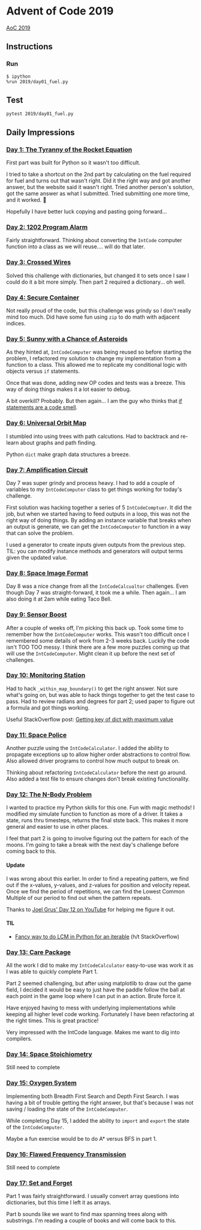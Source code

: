# Advent of Code 2019

[AoC 2019](https://adventofcode.com/2019)

## Instructions

### Run

```console
$ ipython
%run 2019/day01_fuel.py
```

## Test

```console
pytest 2019/day01_fuel.py
```

## Daily Impressions

### [Day 1: The Tyranny of the Rocket Equation](https://adventofcode.com/2019/day/1)

First part was built for Python so it wasn't too difficult.

I tried to take a shortcut on the 2nd part by calculating on the fuel required for fuel and turns out that wasn't right. Did it the right way and got another answer, but the website said it wasn't right. Tried another person's solution, got the same answer as what I submitted. Tried submitting one more time, and it worked. 🤷

Hopefully I have better luck copying and pasting going forward...

### [Day 2: 1202 Program Alarm](https://adventofcode.com/2019/day/2)

Fairly straightforward. Thinking about converting the `IntCode` computer function into a class as we will reuse.... will do that later.

### [Day 3: Crossed Wires](https://adventofcode.com/2019/day/4)

Solved this challenge with dictionaries, but changed it to sets once I saw I could do it a bit more simply. Then part 2 required a dictionary... oh well.

### [Day 4: Secure Container](https://adventofcode.com/2019/day/4)

Not really proud of the code, but this challenge was grindy so I don't really mind too much. Did have some fun using `zip` to do math with adjacent indices.

### [Day 5: Sunny with a Chance of Asteroids](https://adventofcode.com/2019/day/5)

As they hinted at, `IntCodeComputer` was being reused so before starting the problem, I refactored my solution to change my implementation from a function to a class. This allowed me to replicate my conditional logic with objects versus `if` statements.

Once that was done, adding new OP codes and tests was a breeze. This way of doing things makes it a lot easier to debug.

A bit overkill? Probably. But then again... I am the guy who thinks that [if statements are a code smell](http://bit.ly/code-smell-if-statements).

### [Day 6: Universal Orbit Map](https://adventofcode.com/2019/day/6)

I stumbled into using trees with path calcutions. Had to backtrack and re-learn about graphs and path finding.

Python `dict` make graph data structures a breeze.

### [Day 7: Amplification Circuit](https://adventofcode.com/2019/day/7)

Day 7 was super grindy and process heavy. I had to add a couple of variables to my `IntCodeComputer` class to get things working for today's challenge.

First solution was hacking together a series of 5 `IntCodeComptuer`. It did the job, but when we started having to feed outputs in a loop, this was not the right way of doing things. By adding an instance variable that breaks when an output is generate, we can get the `IntCodeComputer` to function in a way that can solve the problem.

I used a generator to create inputs given outputs from the previous step. TIL: you can modify instance methods and generators will output terms given the updated value.

### [Day 8: Space Image Format](https://adventofcode.com/2019/day/8)

Day 8 was a nice change from all the `IntCodeCalcualtor` challenges. Even though Day 7 was straight-forward, it took me a while. Then again... I am also doing it at 2am while eating Taco Bell.

### [Day 9: Sensor Boost](https://adventofcode.com/2019/day/9)

After a couple of weeks off, I'm picking this back up. Took some time to remember how the `IntCodeComputer` works. This wasn't too difficult once I remembered some details of work from 2-3 weeks back. Luckily the code isn't TOO TOO messy. I think there are a few more puzzles coming up that will use the `IntCodeComputer`. Might clean it up before the next set of challenges.

### [Day 10: Monitoring Station](https://adventofcode.com/2019/day/10)

Had to hack `_within_map_boundary()` to get the right answer. Not sure what's going on, but was able to hack things together to get the test case to pass. Had to review radians and degrees for part 2; used paper to figure out a formula and got things working.

Useful StackOverflow post: [Getting key of dict with maximum value](https://stackoverflow.com/questions/268272/getting-key-with-maximum-value-in-dictionary)

### [Day 11: Space Police](https://adventofcode.com/2019/day/11)

Another puzzle using the `IntCodeCalculator`. I added the ability to propagate exceptions up to allow higher order abstractions to control flow. Also allowed driver programs to control how much output to break on.

Thinking about refactoring `IntCodeCalculator` before the next go around. Also added a test file to ensure changes don't break existing functionality.

### [Day 12: The N-Body Problem](https://adventofcode.com/2019/day/12)

I wanted to practice my Python skills for this one. Fun with magic methods! I modified my simulate function to function as more of a driver. It takes a state, runs thru timesteps, returns the final stste back. This makes it more general and easier to use in other places.

I feel that part 2 is going to involve figuring out the pattern for each of the moons. I'm going to take a break with the next day's challenge before coming back to this.

#### Update

I was wrong about this earlier. In order to find a repeating pattern, we find out if the x-values, y-values, and z-values for position and velocity repeat. Once we find the period of repetitions, we can find the Lowest Common Multiple of our period to find out when the pattern repeats.

Thanks to [Joel Grus' Day 12 on YouTube](https://www.youtube.com/watch?v=O68lYbvrwoQ) for helping me figure it out.

#### TIL

- [Fancy way to do LCM in Python for an iterable](https://stackoverflow.com/a/49816058/4326704) (h/t StackOverflow)

### [Day 13: Care Package](https://adventofcode.com/2019/day/13)

All the work I did to make my `IntCodeCalculator` easy-to-use was work it as I was able to quickly complete Part 1.

Part 2 seemed challenging, but after using matplotlib to draw out the game field, I decided it would be easy to just have the paddle follow the ball at each point in the game loop where I can put in an action. Brute force it.

Have enjoyed having to mess with underlying implementations while keeping all higher level code working. Fortunately I have been refactoring at the right times. This is great practice!

Very impressed with the IntCode language. Makes me want to dig into compilers.

### [Day 14: Space Stoichiometry](https://adventofcode.com/2019/day/14)

Still need to complete

### [Day 15: Oxygen System](https://adventofcode.com/2019/day/15)

Implementing both Breadth First Search and Depth First Search. I was having a bit of trouble getting the right answer, but that's because I was not saving / loading the state of the `IntCodeComputer`.

While completing Day 15, I added the ability to `import` and `export` the state of the `IntCodeComputer`.

Maybe a fun exercise would be to do A* versus BFS in part 1.

### [Day 16: Flawed Frequency Transmission](https://adventofcode.com/2019/day/16)

Still need to complete

### [Day 17: Set and Forget](https://adventofcode.com/2019/day/17)

Part 1 was fairly straightforward. I usually convert array questions into dictionaries, but this time I left it as arrays.

Part b sounds like we want to find max spanning trees along with substrings. I'm reading a couple of books and will come back to this.
